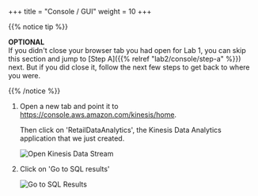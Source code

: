 +++
title = "Console / GUI"
weight = 10
+++

{{% notice tip %}}

**OPTIONAL**  
If you didn't close your browser tab you had open for Lab 1, you can skip this section and jump to [Step A]({{% relref "lab2/console/step-a" %}}) next. But if you did close it, follow the next few steps to get back to where you were. 

{{% /notice %}}

1. Open a new tab and point it to https://console.aws.amazon.com/kinesis/home. 

   Then click on 'RetailDataAnalytics', the Kinesis Data Analytics application that we just created.

   ![Open Kinesis Data Stream](/images/lab2/analytics_open.png)
   
2. Click on 'Go to SQL results'

   ![Go to SQL Results](/images/lab2/analytics_go_to_sql.png)   
